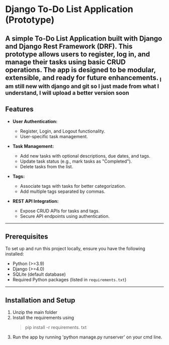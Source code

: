 # Django To-Do List Application (Prototype)

A simple **To-Do List Application** built with Django and Django Rest Framework (DRF). This prototype allows users to register, log in, and manage their tasks using basic CRUD operations. The app is designed to be modular, extensible, and ready for future enhancements.
<sub> I am still new with django and git so I just made from what I understand, I will upload a better version soon</sub>
---

## Features

- **User Authentication:**
  - Register, Login, and Logout functionality.
  - User-specific task management.

- **Task Management:**
  - Add new tasks with optional descriptions, due dates, and tags.
  - Update task status (e.g., mark tasks as "Completed").
  - Delete tasks from the list.

- **Tags:**
  - Associate tags with tasks for better categorization.
  - Add multiple tags separated by commas.

- **REST API Integration:**
  - Expose CRUD APIs for tasks and tags.
  - Secure API endpoints using authentication.

---

## Prerequisites

To set up and run this project locally, ensure you have the following installed:

- Python (>=3.9)
- Django (>=4.0)
- SQLite (default database)
- Required Python packages (listed in `requirements.txt`)

---

## Installation and Setup

1. Unzip the main folder 
2. Install the requirements using
   >pip install -r requirements. txt
3. Run the app by running 'python manage.py runserver' on your cmd line.
